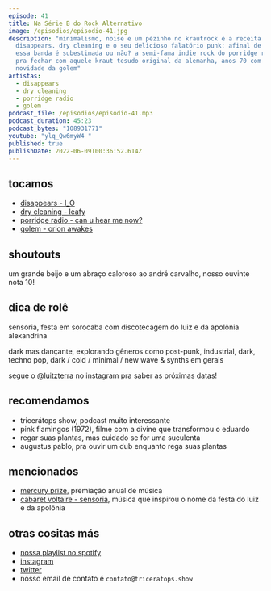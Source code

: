 ```yaml
---
episode: 41
title: Na Série B do Rock Alternativo
image: /episodios/episodio-41.jpg
description: "minimalismo, noise e um pézinho no krautrock é a receita irreal da
  disappears. dry cleaning e o seu delicioso falatório punk: afinal de contas,
  essa banda é subestimada ou não? a semi-fama indie rock do porridge radio. e,
  pra fechar com aquele kraut tesudo original da alemanha, anos 70 com cara de
  novidade da golem"
artistas:
  - disappears
  - dry cleaning
  - porridge radio
  - golem
podcast_file: /episodios/episodio-41.mp3
podcast_duration: 45:23
podcast_bytes: "108931771"
youtube: "ylq_Qw6myW4 "
published: true
publishDate: 2022-06-09T00:36:52.614Z
---
```

## tocamos
* [disappears - I_O](https://www.youtube.com/watch?v=MxEYvfT7RoM)
* [dry cleaning - leafy](https://www.youtube.com/watch?v=twqNuW7Q6-Y)
* [porridge radio - can u hear me now?](https://www.youtube.com/watch?v=hd9e9PC8U5U)
* [golem - orion awakes](https://www.youtube.com/watch?v=fKLl4rjkvTU)

## shoutouts
um grande beijo e um abraço caloroso ao andré carvalho, nosso ouvinte nota 10!

## dica de rolê
sensoria, festa em sorocaba com discotecagem do luiz e da apolônia alexandrina

dark mas dançante, explorando gêneros como post-punk, industrial, dark, techno pop, dark / cold / minimal / new wave & synths em gerais

segue o [@luitzterra](https://www.instagram.com/luitzterra/) no instagram pra saber as próximas datas!

## recomendamos
* tricerátops show, podcast muito interessante
* pink flamingos (1972), filme com a divine que transformou o eduardo
* regar suas plantas, mas cuidado se for uma suculenta
* augustus pablo, pra ouvir um dub enquanto rega suas plantas

## mencionados
* [mercury prize](https://en.wikipedia.org/wiki/Mercury_Prize), premiação anual de música
* [cabaret voltaire - sensoria](https://www.youtube.com/watch?v=Co1noaQbWRc), música que inspirou o nome da festa do luiz e da apolônia

## otras cositas más
* [nossa playlist no spotify](https://open.spotify.com/playlist/0UiztKuga6LmTAxWTsUQdw?si=fb96026bc1994d90)
* [instagram](https://www.instagram.com/triceratops.show/)
* [twitter](https://twitter.com/TriceratopsShow/)
* nosso email de contato é `contato@triceratops.show`
